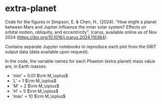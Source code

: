 # extra-planet
Code for the figures in Simpson, E. & Chen, H., (2024). "How might a planet between Mars and Jupiter influence the inner solar system? Effects on orbital motion, obliquity, and eccentricity", Icarus, available online as of Nov 2024 (https://doi.org/10.1016/j.icarus.2024.116364).

Contains separate Jupyter notebooks to reproduce each plot from the GRIT output data (data available upon request).

In the code, the variable names for each Phaeton (extra planet) mass value are, in Earth masses:
* 'min' = 0.01 $\rm M_\oplus$
* 'L' = 1 $\rm M_\oplus$
* 'M' = 2 $\rm M_\oplus$
* 'H' = 5 $\rm M_\oplus$
* 'max' = 10 $\rm M_\oplus$
